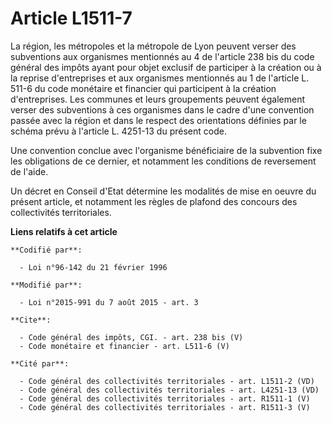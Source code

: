 # Article L1511-7

La région, les métropoles et la métropole de Lyon peuvent verser des subventions aux organismes mentionnés au 4 de l'article
238 bis du code général des impôts ayant pour objet exclusif de participer à la création ou à la reprise d'entreprises et aux
organismes mentionnés au 1 de l'article L. 511-6 du code monétaire et financier qui participent à la création d'entreprises.
Les communes et leurs groupements peuvent également verser des subventions à ces organismes dans le cadre d'une convention
passée avec la région et dans le respect des orientations définies par le schéma prévu à l'article L. 4251-13 du présent
code. 

Une convention conclue avec l'organisme bénéficiaire de la subvention fixe les obligations de ce dernier, et notamment les
conditions de reversement de l'aide. 

Un décret en Conseil d'Etat détermine les modalités de mise en oeuvre du présent article, et notamment les règles de plafond
des concours des collectivités territoriales.

**Liens relatifs à cet article**

	**Codifié par**:

	  - Loi n°96-142 du 21 février 1996

	**Modifié par**:

	  - Loi n°2015-991 du 7 août 2015 - art. 3

	**Cite**:

	  - Code général des impôts, CGI. - art. 238 bis (V)
	  - Code monétaire et financier - art. L511-6 (V)

	**Cité par**:

	  - Code général des collectivités territoriales - art. L1511-2 (VD)
	  - Code général des collectivités territoriales - art. L4251-13 (VD)
	  - Code général des collectivités territoriales - art. R1511-1 (V)
	  - Code général des collectivités territoriales - art. R1511-3 (V)
